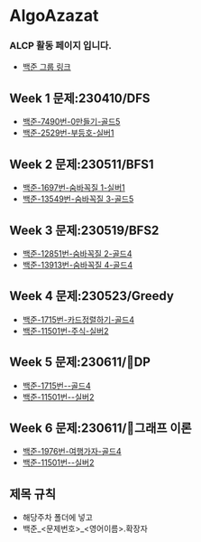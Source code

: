 # AlgoAzazat

### ALCP 활동 페이지 입니다.
- [백준 그룹 링크](https://www.acmicpc.net/group/17501)

## Week 1 문제:230410/DFS
- [백준-7490번-0만들기-골드5](https://www.acmicpc.net/problem/7490)
- [백준-2529번-부등호-실버1](https://www.acmicpc.net/problem/2529)
## Week 2 문제:230511/BFS1
- [백준-1697번-숨바꼭질 1-실버1](https://www.acmicpc.net/problem/1697)
- [백준-13549번-숨바꼭질 3-골드5](https://www.acmicpc.net/problem/13549)


## Week 3 문제:230519/BFS2
- [백준-12851번-숨바꼭질 2-골드4](https://www.acmicpc.net/problem/12851)
- [백준-13913번-숨바꼭질 4-골드4](https://www.acmicpc.net/problem/13913)

## Week 4 문제:230523/Greedy
- [백준-1715번-카드정렬하기-골드4](https://www.acmicpc.net/problem/1715)
- [백준-11501번-주식-실버2](https://www.acmicpc.net/problem/11501)
## Week 5 문제:230611/DP
- [백준-1715번--골드4](https://www.acmicpc.net/problem/1715)
- [백준-11501번--실버2](https://www.acmicpc.net/problem/11501)

## Week 6 문제:230611/그래프 이론
- [백준-1976번-여행가자-골드4](https://www.acmicpc.net/problem/1976)
- [백준-11501번--실버2](https://www.acmicpc.net/problem/11501)
## 
## 제목 규칙
- 해당주차 폴더에 넣고
- 백준_<문제번호>_<영어이름>.확장자
